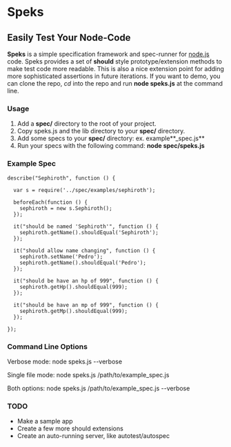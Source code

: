 Speks
=====

## Easily Test Your Node-Code

**Speks** is a simple specification framework and spec-runner for [node.js](http://nodejs.org/) code.  Speks provides a set of
**should** style prototype/extension methods to make test code more readable.  This is also a nice extension point for
adding more sophisticated assertions in future iterations.  If you want to demo, you can clone the repo, *cd* into the repo and 
run **node speks.js** at the command line.

### Usage

1. Add a **spec/** directory to the root of your project.
2. Copy speks.js and the lib directory to your **spec/** directory.
3. Add some specs to your **spec/** directory: ex. example**_spec.js**
4. Run your specs with the following command: **node spec/speks.js**

### Example Spec

    describe("Sephiroth", function () {

      var s = require('../spec/examples/sephiroth');

      beforeEach(function () {
        sephiroth = new s.Sephiroth();
      });

      it("should be named 'Sephiroth'", function () {
        sephiroth.getName().shouldEqual('Sephiroth');
      });

      it("should allow name changing", function () {
        sephiroth.setName('Pedro');
        sephiroth.getName().shouldEqual('Pedro');
      });

      it("should be have an hp of 999", function () {
        sephiroth.getHp().shouldEqual(999);
      });

      it("should be have an mp of 999", function () {
        sephiroth.getMp().shouldEqual(999);
      });

    });

### Command Line Options
Verbose mode:
    node speks.js --verbose

Single file mode:
    node speks.js /path/to/example_spec.js

Both options:
    node speks.js /path/to/example_spec.js --verbose

### TODO

* Make a sample app
* Create a few more should extensions
* Create an auto-running server, like autotest/autospec
